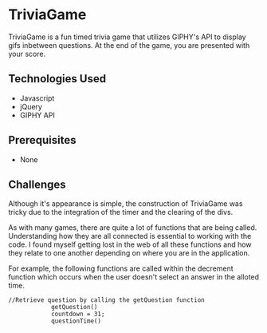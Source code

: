# TriviaGame

TriviaGame is a fun timed trivia game that utilizes GIPHY's API to display gifs inbetween questions. At the end of the game, you are presented with your score.

## Technologies Used
* Javascript
* jQuery
* GIPHY API
## Prerequisites
* None

## Challenges 
Although it's appearance is simple, the construction of TriviaGame was tricky due to the integration of the timer and the clearing of the divs. 

As with many games, there are quite a lot of functions that are being called. Understanding how they are all connected is essential to working with the code. I found myself getting lost in the web of all these functions and how they relate to one another depending on where you are in the application. 

For example, the following functions are called within the decrement function which occurs when the user doesn't select an answer in the alloted time.
```
//Retrieve question by calling the getQuestion function
            getQuestion()
            countdown = 31;
            questionTime()
```
